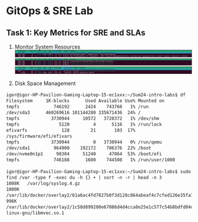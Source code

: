# GitOps & SRE Lab

## Task 1: Key Metrics for SRE and SLAs

1. Monitor System Resources
![cpu](/images/cpu.png)
![memory](/images/memory.png)
![disk](/images/disk.png)

2. Disk Space Management

```
igor@igor-HP-Pavilion-Gaming-Laptop-15-ec1xxx:~/Sum24-intro-labs$ df
Filesystem     1K-blocks      Used Available Use% Mounted on
tmpfs             746192      2424    743768   1% /run
/dev/sda3      460269616 101144280 335671436  24% /
tmpfs            3730944     10572   3720372   1% /dev/shm
tmpfs               5120         4      5116   1% /run/lock
efivarfs             128        21       103  17% /sys/firmware/efi/efivars
tmpfs            3730944         0   3730944   0% /run/qemu
/dev/sda1         964900    192172    706376  22% /boot
/dev/nvme0n1p1     98304     51240     47064  53% /boot/efi
tmpfs             746188      1680    744508   1% /run/user/1000

igor@igor-HP-Pavilion-Gaming-Laptop-15-ec1xxx:~/Sum24-intro-labs$ sudo find /var -type f -exec du -h {} + | sort -n -r | head -n 3
1008K	/var/log/syslog.4.gz
1000K	/var/lib/docker/overlay2/61a6ac4fd7827b0f3d128c864abeaf4c7cfed126e35fa7926da32abacf3a23f0/diff/bin/arp
996K	/var/lib/docker/overlay2/1c58d899200e67086d4d4cca8e25e1c577c54b8bdfd04dea3735c6edd32a79c2/diff/usr/lib/x86_64-linux-gnu/libmvec.so.1
```
